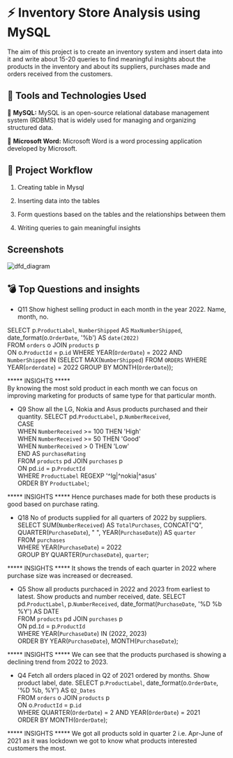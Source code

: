 
# :zap: Inventory Store Analysis using MySQL

The aim of this project is to create an inventory system and insert data into it and write about 15-20 queries to find meaningful insights about the products in the inventory and about its suppliers, purchases made and orders received from the customers.

## 🔧 Tools and Technologies Used

:dolphin: **MySQL:** MySQL is an open-source relational database management system (RDBMS) that is widely used for managing and organizing structured data. 

:page_facing_up: **Microsoft Word:** Microsoft Word is a word processing application developed by Microsoft.

## 🚀 Project Workflow

1. Creating table in Mysql

2. Inserting data into the tables

3. Form questions based on the tables and the relationships between them

4. Writing queries to gain meaningful insights
## Screenshots

![dfd_diagram](https://github.com/Dewang06/Inventory-store-analysis/assets/91787570/997eab33-dd17-42f7-ad4b-6df19d00706c)


## :bomb: Top Questions and insights

- Q11 Show highest selling product in each month in the year 2022. Name, month, no.

SELECT p.`ProductLabel`, `NumberShipped` AS `MaxNumberShipped`, date_format(o.`OrderDate`, '%b') AS `date(2022)`  
 FROM `orders` o JOIN `products` p  
ON o.`ProductId` = p.`id`
WHERE YEAR(`OrderDate`) = 2022 AND  
`NumberShipped` IN (SELECT MAX(`NumberShipped`) FROM `ORDERS` 
					WHERE YEAR(`orderdate`) = 2022 
					GROUP BY MONTH(`OrderDate`));  

***** INSIGHTS *****  
By knowing the most sold product in each month we can focus on improving marketing for products of same type for that particular month.

- Q9 Show all the LG, Nokia and Asus products purchased and their quantity.
SELECT pd.`ProductLabel`, p.`NumberReceived`,  
CASE  
WHEN `NumberReceived` >= 100 THEN 'High'  
WHEN `NumberReceived` >= 50 THEN 'Good'  
WHEN `NumberReceived` > 0 THEN 'Low'  
END AS `purchaseRating`  
FROM `products` pd JOIN `purchases` p  
ON pd.`id` = p.`ProductId`  
WHERE `ProductLabel` REGEXP '^lg|^nokia|^asus'  
ORDER BY `ProductLabel`;  

***** INSIGHTS *****
Hence purchases made for both these products is good based on purchase rating.

- Q18 No of products supplied for all quarters of 2022 by suppliers.
SELECT SUM(`NumberReceived`) AS `TotalPurchases`, CONCAT("Q", QUARTER(`PurchaseDate`), " ", YEAR(`PurchaseDate`)) AS `quarter`   
FROM `purchases`  
WHERE YEAR(`PurchaseDate`) = 2022  
GROUP BY QUARTER(`PurchaseDate`), `quarter`;  

***** INSIGHTS *****
It shows the trends of each quarter in 2022 where purchase size was increased or decreased.

- Q5 Show all products purchaced in 2022 and 2023 from earliest to latest. Show products and number received, date.
SELECT pd.`ProductLabel`, p.`NumberReceived`, date_format(`PurchaseDate`, '%D %b %Y') AS DATE  
FROM `products` pd JOIN `purchases` p  
ON pd.`Id` = p.`ProductId`  
WHERE YEAR(`PurchaseDate`) IN (2022, 2023)  
ORDER BY YEAR(`PurchaseDate`), MONTH(`PurchaseDate`);  

***** INSIGHTS *****
We can see that the products purchased is showing a declining trend from 2022 to 2023.

- Q4 Fetch all orders placed in Q2 of 2021 ordered by months. Show product label, date.
SELECT p.`ProductLabel`, date_format(o.`OrderDate`, '%D %b, %Y') AS `Q2_Dates`  
FROM `orders` o JOIN `products` p  
ON o.`ProductId` = p.`id`  
WHERE QUARTER(`OrderDate`) = 2 AND YEAR(`OrderDate`) = 2021  
ORDER BY MONTH(`OrderDate`);  

***** INSIGHTS *****
We got all products sold in quarter 2 i.e. Apr-June of 2021 as it was lockdown we got to know what products interested customers the most.




